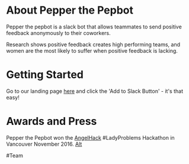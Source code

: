 # About Pepper the Pepbot 
Pepper the pepbot is a slack bot that allows teammates to send positive feedback anonymously to their coworkers. 

Research shows positive feedback creates high performing teams, and women are the most likely to suffer when positive feedback is lacking.

# Getting Started

Go to our landing page [here][2] and click the 'Add to Slack Button' - it's that easy!

# Awards and Press
Pepper the Pepbot won the [AngelHack][1] #LadyProblems Hackathon in Vancouver November 2016.
[Alt](https://img.evbuc.com/https%3A%2F%2Fcdn.evbuc.com%2Fimages%2F24351785%2F136983293532%2F1%2Foriginal.jpg?w=800&rect=0%2C0%2C1000%2C500&s=5b988014aca5d8fafff5d2e42d222b16 "LadyProblems")

#Team


[1]: http://angelhack.com/ "AngelHack"
[2]: http://example.org/ "here"